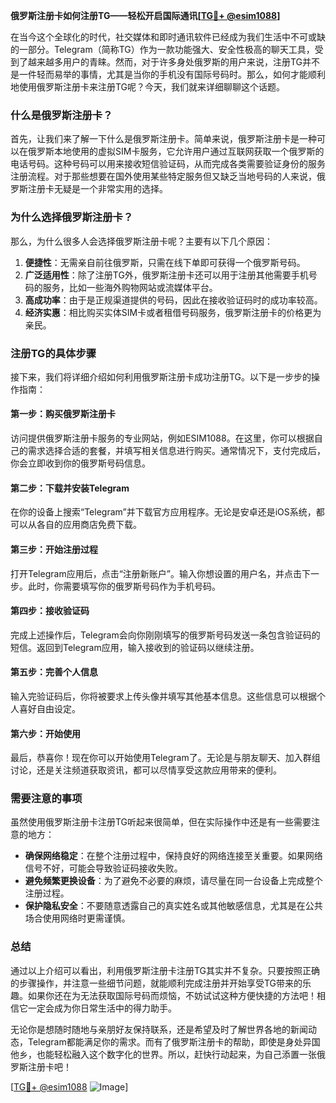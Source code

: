 **俄罗斯注册卡如何注册TG——轻松开启国际通讯[[TG💪+ @esim1088](https://t.me/s/esim1088)]**

在当今这个全球化的时代，社交媒体和即时通讯软件已经成为我们生活中不可或缺的一部分。Telegram（简称TG）作为一款功能强大、安全性极高的聊天工具，受到了越来越多用户的青睐。然而，对于许多身处俄罗斯的用户来说，注册TG并不是一件轻而易举的事情，尤其是当你的手机没有国际号码时。那么，如何才能顺利地使用俄罗斯注册卡来注册TG呢？今天，我们就来详细聊聊这个话题。

### 什么是俄罗斯注册卡？

首先，让我们来了解一下什么是俄罗斯注册卡。简单来说，俄罗斯注册卡是一种可以在俄罗斯本地使用的虚拟SIM卡服务，它允许用户通过互联网获取一个俄罗斯的电话号码。这种号码可以用来接收短信验证码，从而完成各类需要验证身份的服务注册流程。对于那些想要在国外使用某些特定服务但又缺乏当地号码的人来说，俄罗斯注册卡无疑是一个非常实用的选择。

### 为什么选择俄罗斯注册卡？

那么，为什么很多人会选择俄罗斯注册卡呢？主要有以下几个原因：

1. **便捷性**：无需亲自前往俄罗斯，只需在线下单即可获得一个俄罗斯号码。
2. **广泛适用性**：除了注册TG外，俄罗斯注册卡还可以用于注册其他需要手机号码的服务，比如一些海外购物网站或流媒体平台。
3. **高成功率**：由于是正规渠道提供的号码，因此在接收验证码时的成功率较高。
4. **经济实惠**：相比购买实体SIM卡或者租借号码服务，俄罗斯注册卡的价格更为亲民。

### 注册TG的具体步骤

接下来，我们将详细介绍如何利用俄罗斯注册卡成功注册TG。以下是一步步的操作指南：

#### 第一步：购买俄罗斯注册卡
访问提供俄罗斯注册卡服务的专业网站，例如ESIM1088。在这里，你可以根据自己的需求选择合适的套餐，并填写相关信息进行购买。通常情况下，支付完成后，你会立即收到你的俄罗斯号码信息。

#### 第二步：下载并安装Telegram
在你的设备上搜索“Telegram”并下载官方应用程序。无论是安卓还是iOS系统，都可以从各自的应用商店免费下载。

#### 第三步：开始注册过程
打开Telegram应用后，点击“注册新账户”。输入你想设置的用户名，并点击下一步。此时，你需要填写你的俄罗斯号码作为手机号码。

#### 第四步：接收验证码
完成上述操作后，Telegram会向你刚刚填写的俄罗斯号码发送一条包含验证码的短信。返回到Telegram应用，输入接收到的验证码以继续注册。

#### 第五步：完善个人信息
输入完验证码后，你将被要求上传头像并填写其他基本信息。这些信息可以根据个人喜好自由设定。

#### 第六步：开始使用
最后，恭喜你！现在你可以开始使用Telegram了。无论是与朋友聊天、加入群组讨论，还是关注频道获取资讯，都可以尽情享受这款应用带来的便利。

### 需要注意的事项

虽然使用俄罗斯注册卡注册TG听起来很简单，但在实际操作中还是有一些需要注意的地方：

- **确保网络稳定**：在整个注册过程中，保持良好的网络连接至关重要。如果网络信号不好，可能会导致验证码接收失败。
- **避免频繁更换设备**：为了避免不必要的麻烦，请尽量在同一台设备上完成整个注册过程。
- **保护隐私安全**：不要随意透露自己的真实姓名或其他敏感信息，尤其是在公共场合使用网络时更需谨慎。

### 总结

通过以上介绍可以看出，利用俄罗斯注册卡注册TG其实并不复杂。只要按照正确的步骤操作，并注意一些细节问题，就能顺利完成注册并开始享受TG带来的乐趣。如果你还在为无法获取国际号码而烦恼，不妨试试这种方便快捷的方法吧！相信它一定会成为你日常生活中的得力助手。

无论你是想随时随地与亲朋好友保持联系，还是希望及时了解世界各地的新闻动态，Telegram都能满足你的需求。而有了俄罗斯注册卡的帮助，即使是身处异国他乡，也能轻松融入这个数字化的世界。所以，赶快行动起来，为自己添置一张俄罗斯注册卡吧！

[[TG💪+ @esim1088](https://t.me/s/esim1088) ![Image](https://i.postimg.cc/4NQfJmqS/Snipaste-2025-05-13-00-14-12.png)]